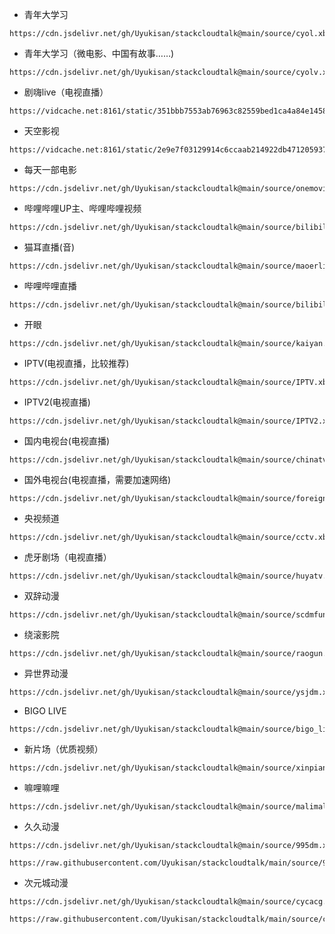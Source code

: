 - 青年大学习
```
https://cdn.jsdelivr.net/gh/Uyukisan/stackcloudtalk@main/source/cyol.xbs
```
- 青年大学习（微电影、中国有故事……)
```
https://cdn.jsdelivr.net/gh/Uyukisan/stackcloudtalk@main/source/cyolv.xbs
```
- 剧嗨live（电视直播）
```
https://vidcache.net:8161/static/351bbb7553ab76963c82559bed1ca4a84e1458c4/julive.xbs
```
- 天空影视
```
https://vidcache.net:8161/static/2e9e7f03129914c6ccaab214922db471205937a4/tkys.xbs
```
- 每天一部电影
```
https://cdn.jsdelivr.net/gh/Uyukisan/stackcloudtalk@main/source/onemovie.xbs
```
- 哔哩哔哩UP主、哔哩哔哩视频
```
https://cdn.jsdelivr.net/gh/Uyukisan/stackcloudtalk@main/source/bilibili.xbs
```
- 猫耳直播(音)
```
https://cdn.jsdelivr.net/gh/Uyukisan/stackcloudtalk@main/source/maoerlive.xbs
```
- 哔哩哔哩直播
```
https://cdn.jsdelivr.net/gh/Uyukisan/stackcloudtalk@main/source/bilibililive.xbs
```
- 开眼
```
https://cdn.jsdelivr.net/gh/Uyukisan/stackcloudtalk@main/source/kaiyan.xbs
```
- IPTV(电视直播，比较推荐)
```
https://cdn.jsdelivr.net/gh/Uyukisan/stackcloudtalk@main/source/IPTV.xbs
```
- IPTV2(电视直播)
```
https://cdn.jsdelivr.net/gh/Uyukisan/stackcloudtalk@main/source/IPTV2.xbs
```
- 国内电视台(电视直播)
```
https://cdn.jsdelivr.net/gh/Uyukisan/stackcloudtalk@main/source/chinatv.xbs
```
- 国外电视台(电视直播，需要加速网络)
```
https://cdn.jsdelivr.net/gh/Uyukisan/stackcloudtalk@main/source/foreigntv.xbs
```
- 央视频道
```
https://cdn.jsdelivr.net/gh/Uyukisan/stackcloudtalk@main/source/cctv.xbs
```
- 虎牙剧场（电视直播）
```
https://cdn.jsdelivr.net/gh/Uyukisan/stackcloudtalk@main/source/huyatv.xbs
```
- 双辞动漫
```
https://cdn.jsdelivr.net/gh/Uyukisan/stackcloudtalk@main/source/scdmfun.xbs
```
- 绕滚影院
```
https://cdn.jsdelivr.net/gh/Uyukisan/stackcloudtalk@main/source/raogun.xbs
```

- 异世界动漫

```
https://cdn.jsdelivr.net/gh/Uyukisan/stackcloudtalk@main/source/ysjdm.xbs
```

- BIGO LIVE

```
https://cdn.jsdelivr.net/gh/Uyukisan/stackcloudtalk@main/source/bigo_live.xbs
```

- 新片场（优质视频）

```
https://cdn.jsdelivr.net/gh/Uyukisan/stackcloudtalk@main/source/xinpianchang.xbs
```

- 嘛哩嘛哩

```
https://cdn.jsdelivr.net/gh/Uyukisan/stackcloudtalk@main/source/malimali.xbs
```

- 久久动漫

```
https://cdn.jsdelivr.net/gh/Uyukisan/stackcloudtalk@main/source/995dm.xbs
```

```
https://raw.githubusercontent.com/Uyukisan/stackcloudtalk/main/source/995dm.xbs
```

- 次元城动漫

```
https://cdn.jsdelivr.net/gh/Uyukisan/stackcloudtalk@main/source/cycacg.xbs
```

```
https://raw.githubusercontent.com/Uyukisan/stackcloudtalk/main/source/cycacg.xbs
```

